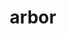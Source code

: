 ---
title: arbor
meaning: tree
ch: one
pos: nounthird
genitive: arboris
abbgender: f.
abbgender2: fem.
gender: feminine
declension: third
derivative: arboretum, arborist
---